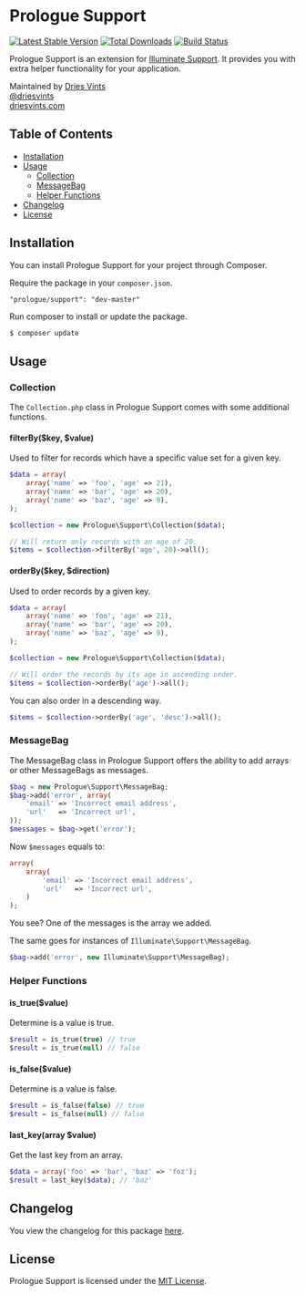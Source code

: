 # Prologue Support

[![Latest Stable Version](https://poser.pugx.org/prologue/support/v/stable.png)](https://packagist.org/packages/prologue/support) [![Total Downloads](https://poser.pugx.org/prologue/support/downloads.png)](https://packagist.org/packages/prologue/support) [![Build Status](https://travis-ci.org/Prologue/Support.png)](https://travis-ci.org/Prologue/Support)

Prologue Support is an extension for [Illuminate Support](https://github.com/illuminate/support). It provides you with extra helper functionality for your application.

Maintained by [Dries Vints](https://github.com/driesvints)  
[@driesvints](https://twitter.com/driesvints)  
[driesvints.com](http://driesvints.com)  

## Table of Contents

- [Installation](#installation)
- [Usage](#usage)
	- [Collection](#collection)
	- [MessageBag](#messagebag)
	- [Helper Functions](#helper-functions)
- [Changelog](#changelog)
- [License](#license)

## Installation

You can install Prologue Support for your project through Composer.

Require the package in your `composer.json`.

```
"prologue/support": "dev-master"
```

Run composer to install or update the package.

```bash
$ composer update
```

## Usage

### Collection

The `Collection.php` class in Prologue Support comes with some additional functions.

#### filterBy($key, $value)

Used to filter for records which have a specific value set for a given key.

```php
$data = array(
	array('name' => 'foo', 'age' => 21),
	array('name' => 'bar', 'age' => 20),
	array('name' => 'baz', 'age' => 9),
);

$collection = new Prologue\Support\Collection($data);

// Will return only records with an age of 20.
$items = $collection->filterBy('age', 20)->all();
```

#### orderBy($key, $direction)

Used to order records by a given key.

```php
$data = array(
	array('name' => 'foo', 'age' => 21),
	array('name' => 'bar', 'age' => 20),
	array('name' => 'baz', 'age' => 9),
);

$collection = new Prologue\Support\Collection($data);

// Will order the records by its age in ascending order.
$items = $collection->orderBy('age')->all();
```

You can also order in a descending way.

```php
$items = $collection->orderBy('age', 'desc')->all();
```

### MessageBag

The MessageBag class in Prologue Support offers the ability to add arrays or other MessageBags as messages.

```php
$bag = new Prologue\Support\MessageBag;
$bag->add('error', array(
	'email' => 'Incorrect email address',
	'url'   => 'Incorrect url',
));
$messages = $bag->get('error'); 
```

Now `$messages` equals to:

```php
array(
	array(
		'email' => 'Incorrect email address',
		'url'   => 'Incorrect url',
	)
);
```

You see? One of the messages is the array we added.

The same goes for instances of `Illuminate\Support\MessageBag`.

```php
$bag->add('error', new Illuminate\Support\MessageBag);
```

### Helper Functions

#### is_true($value)

Determine is a value is true.

```php
$result = is_true(true) // true
$result = is_true(null) // false
```

#### is_false($value)

Determine is a value is false.

```php
$result = is_false(false) // true
$result = is_false(null) // false
```

#### last_key(array $value)

Get the last key from an array.

```php
$data = array('foo' => 'bar', 'baz' => 'foz');
$result = last_key($data); // 'baz'
```

## Changelog

You view the changelog for this package [here](https://github.com/Prologue/Support/releases).

## License

Prologue Support is licensed under the [MIT License](https://github.com/Prologue/Support/blob/master/license.md).
